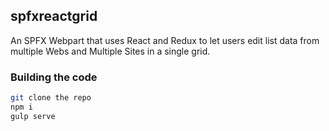 ## spfxreactgrid

An SPFX Webpart that uses React and Redux to let users edit list data from multiple Webs and Multiple Sites in a single grid.

### Building the code

```bash
git clone the repo
npm i
gulp serve
```


